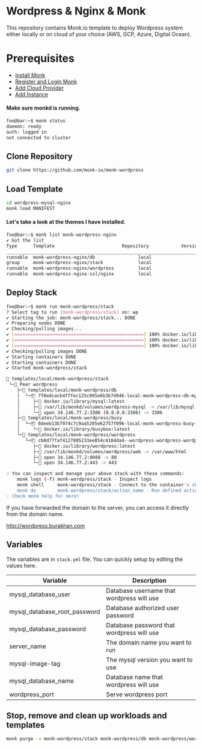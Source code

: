 # Wordpress & Nginx & Monk
This repository contains Monk.io template to deploy Wordpress system either locally or on cloud of your choice (AWS, GCP, Azure, Digital Ocean).

# Prerequisites
- [Install Monk](https://docs.monk.io/docs/get-monk)
- [Register and Login Monk](https://docs.monk.io/docs/acc-and-auth)
- [Add Cloud Provider](https://docs.monk.io/docs/cloud-provider)
- [Add Instance](https://docs.monk.io/docs/multi-cloud)

#### Make sure monkd is running.
```bash
foo@bar:~$ monk status
daemon: ready
auth: logged in
not connected to cluster
```

## Clone Repository
```bash
git clone https://github.com/monk-io/monk-wordpress
```

## Load Template
```bash
cd wordpress-mysql-nginx
monk load MANIFEST
```


#### Let's take a look at the themes I have installed.
```bash
foo@bar:~$ monk list monk-wordpress-nginx
✔ Got the list
Type      Template                         Repository            Version      Tags
___________________________________________________________________________________
runnable  monk-wordpress-nginx/db                local                 -            -
group     monk-wordpress-nginx/stack             local                 -            -
runnable  monk-wordpress-nginx/wordpress         local                 -            -
runnable  monk-wordpress-nginx-ssl/nginx         local                 -            -

```


## Deploy Stack
```bash
foo@bar:~$ monk run monk-wordpress/stack 
? Select tag to run [monk-wordpress/stack] on: wp
✔ Starting the job: monk-wordpress/stack... DONE
✔ Preparing nodes DONE
✔ Checking/pulling images...
✔ [================================================] 100% docker.io/library/mysql:latest wordpress
✔ [================================================] 100% docker.io/library/wordpress:latest wordpress
✔ [================================================] 100% docker.io/library/busybox:latest wordpress
✔ Checking/pulling images DONE
✔ Starting containers DONE
✔ Starting containers DONE
✔ Started monk-wordpress/stack

🔩 templates/local/monk-wordpress/stack
 └─🧊 Peer wordpress
    ├─🔩 templates/local/monk-wordpress/db
    │  └─📦 7f8edcacb4fffec125c095e6b3b7d946-local-monk-wordpress-db-mysql
    │     ├─🧩 docker.io/library/mysql:latest
    │     ├─💾 /var/lib/monkd/volumes/wordpress-mysql -> /var/lib/mysql
    │     └─🔌 open 34.146.77.2:3306 (0.0.0.0:3306) -> 3306
    ├─🔩 templates/local/monk-wordpress/busy
    │  └─📦 8deeb13b7974c7c9aa5205e62757f096-local-monk-wordpress-busy-test
    │     └─🧩 docker.io/library/busybox:latest
    └─🔩 templates/local/monk-wordpress/wordpress
       └─📦 cb0d77faf4127885233ee854c4104da4--wordpress-wordpress-wordpress
          ├─🧩 docker.io/library/wordpress:latest
          ├─💾 /var/lib/monkd/volumes/wordpress/web -> /var/www/html
          ├─🔌 open 34.146.77.2:8088 -> 80
          └─🔌 open 34.146.77.2:443 -> 443

💡 You can inspect and manage your above stack with these commands:
	monk logs (-f) monk-wordpress/stack - Inspect logs
	monk shell     monk-wordpress/stack - Connect to the container's shell
	monk do        monk-wordpress/stack/action_name - Run defined action (if exists)
💡 Check monk help for more!
```

If you have forwarded the domain to the server, you can access it directly from the domain name.

http://wordpress.burakhan.com

## Variables
The variables are in `stack.yml` file. You can quickly setup by editing the values here.

| Variable                     	| Description                               	|
|------------------------------	|-------------------------------------------	|
| mysql_database_user          	| Database username that wordpress will use 	|
| mysql_database_root_password 	| Database authorized user password         	|
| mysql_database_password      	| Database password that wordpress will use 	|
| server_name                  	| The domain name you want to run           	|
| mysql-image-tag              	| The mysql version you want to use         	|
| mysql_database_name          	| Database name that wordpress will use     	|
| wordpress_port          	      | Serve wordpress port     	|


##

## Stop, remove and clean up workloads and templates

```bash
monk purge -x monk-wordpress/stack monk-wordpress/db monk-wordpress/wordpress monk-wordpress/nginx
```

```
